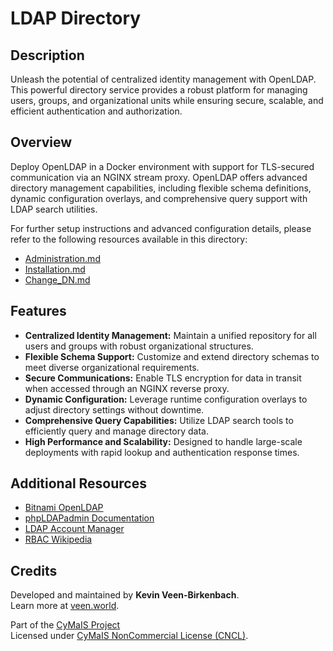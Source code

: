# LDAP Directory

## Description

Unleash the potential of centralized identity management with OpenLDAP. This powerful directory service provides a robust platform for managing users, groups, and organizational units while ensuring secure, scalable, and efficient authentication and authorization.

## Overview

Deploy OpenLDAP in a Docker environment with support for TLS-secured communication via an NGINX stream proxy. OpenLDAP offers advanced directory management capabilities, including flexible schema definitions, dynamic configuration overlays, and comprehensive query support with LDAP search utilities.

For further setup instructions and advanced configuration details, please refer to the following resources available in this directory:
- [Administration.md](./Administration.md)
- [Installation.md](./Installation.md)
- [Change_DN.md](./Change_DN.md)

## Features

- **Centralized Identity Management:** Maintain a unified repository for all users and groups with robust organizational structures.
- **Flexible Schema Support:** Customize and extend directory schemas to meet diverse organizational requirements.
- **Secure Communications:** Enable TLS encryption for data in transit when accessed through an NGINX reverse proxy.
- **Dynamic Configuration:** Leverage runtime configuration overlays to adjust directory settings without downtime.
- **Comprehensive Query Capabilities:** Utilize LDAP search tools to efficiently query and manage directory data.
- **High Performance and Scalability:** Designed to handle large-scale deployments with rapid lookup and authentication response times.

## Additional Resources

- [Bitnami OpenLDAP](https://hub.docker.com/r/bitnami/openldap)
- [phpLDAPadmin Documentation](https://github.com/leenooks/phpLDAPadmin/wiki/Docker-Container)
- [LDAP Account Manager](https://github.com/LDAPAccountManager/docker)
- [RBAC Wikipedia](https://de.wikipedia.org/wiki/Role_Based_Access_Control)

## Credits

Developed and maintained by **Kevin Veen-Birkenbach**.  
Learn more at [veen.world](https://www.veen.world).

Part of the [CyMaIS Project](https://github.com/kevinveenbirkenbach/cymais)  
Licensed under [CyMaIS NonCommercial License (CNCL)](https://s.veen.world/cncl).
